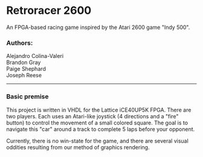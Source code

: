 # Retroracer 2600

An FPGA-based racing game inspired by the Atari 2600 game "Indy 500". 

### Authors:  
Alejandro Colina-Valeri  
Brandon Gray  
Paige Shephard  
Joseph Reese  
___

### Basic premise  
This project is written in VHDL for the Lattice iCE40UP5K FPGA. There are two players. Each uses an Atari-like joystick (4 directions and a "fire" button) to  control the movement of a small colored square. The goal is to navigate this "car" around a track to complete 5 laps before your opponent.

Currently, there is no win-state for the game, and there are several visual oddities resulting from our method of graphics rendering.
